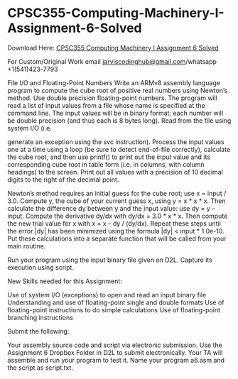 # CPSC355-Computing-Machinery-I-Assignment-6-Solved

Download Here: [CPSC355 Computing Machinery I Assignment 6 Solved](https://jarviscodinghub.com/assignment/computing-machinery-i-assignment-6-solution/)

For Custom/Original Work email jarviscodinghub@gmail.com/whatsapp +1(541)423-7793

File I/O and Floating-Point Numbers
Write an ARMv8 assembly language program to compute the cube root of positive real numbers using Newton’s method. Use double precision floating-point numbers. The program will read a list of input values from a file whose name is specified at the command line. The input values will be in binary format; each number will be double precision (and thus each is 8 bytes long). Read from the file using system I/O (i.e.

generate an exception using the svc instruction). Process the input values one at a time using a loop (be sure to detect end-of-file correctly), calculate the cube root, and then use printf() to print out the input value and its corresponding cube root in table form (i.e. in columns, with column headings) to the screen. Print out all values with a precision of 10 decimal digits to the right of the decimal point.

Newton’s method requires an initial guess for the cube root; use x = input / 3.0. Compute y, the cube of your current guess x, using y = x * x * x. Then calculate the difference dy between y and the input value:  use dy = y – input. Compute the derivative dy/dx with dy/dx = 3.0 * x * x. Then compute the new trial value for x with x = x – dy / (dy/dx).  Repeat these steps until the error |dy| has been minimized using the formula |dy| < input * 1.0e-10. Put these calculations into a separate function that will be called from your main routine.

Run your program using the input binary file given on D2L. Capture its execution using script.

New Skills needed for this Assignment:

Use of system I/O (exceptions) to open and read an input binary file
Understanding and use of floating-point single and double formats
Use of floating-point instructions to do simple calculations
Use of floating-point branching instructions

Submit the following:

Your assembly source code and script via electronic submission. Use the Assignment 6 Dropbox Folder in D2L to submit electronically. Your TA will assemble and run your program to test it. Name your program a6.asm and the script as script.txt.
